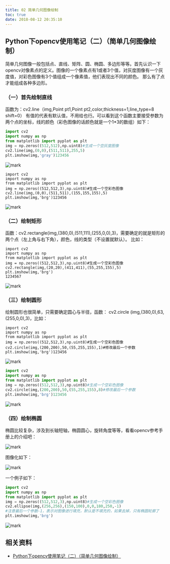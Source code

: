 ```yaml
---
title: 02 简单几何图像绘制
toc: true
date: 2018-08-12 20:35:10
---
```

## Python下opencv使用笔记（二）（简单几何图像绘制）


简单几何图像一般包括点、直线、矩阵、圆、椭圆、多边形等等。首先认识一下opencv对像素点的定义。图像的一个像素点有1或者3个值，对灰度图像有一个灰度值，对彩色图像有3个值组成一个像素值，他们表现出不同的颜色。
那么有了点才能组成各种多边形。

### （一）首先绘制直线

函数为：cv2.line（img,Point pt1,Point pt2,color,thickness=1,line_type=8 shift=0）
有值的代表有默认值，不用给也行。可以看到这个函数主要接受参数为两个点的坐标，线的颜色（彩色图像的话颜色就是一个1*3的数组）如下：

```python
import cv2
import numpy as np
from matplotlib import pyplot as plt
img = np.zeros((512,512),np.uint8)#生成一个空灰度图像
cv2.line(img,(0,0),(511,511),255,5)
plt.imshow(img,'gray')123456
```

![mark](http://pacdb2bfr.bkt.clouddn.com/blog/image/180812/d4iBhlJ7c0.png?imageslim)

```
import cv2
import numpy as np
from matplotlib import pyplot as plt
img = np.zeros((512,512,3),np.uint8)#生成一个空彩色图像
cv2.line(img,(0,0),(511,511),(155,155,155),5)
plt.imshow(img,'brg')123456
```

![mark](http://pacdb2bfr.bkt.clouddn.com/blog/image/180812/Id5CLDJcK4.png?imageslim)

### （二）绘制矩形

函数：cv2.rectangle(img,(380,0),(511,111),(255,0,0),3)，需要确定的就是矩形的两个点（左上角与右下角），颜色，线的类型（不设置就默认）。
比如：

```
import cv2
import numpy as np
from matplotlib import pyplot as plt
img = np.zeros((512,512,3),np.uint8)#生成一个空彩色图像
cv2.rectangle(img,(20,20),(411,411),(55,255,155),5)
plt.imshow(img,'brg')
1234567
```

![mark](http://pacdb2bfr.bkt.clouddn.com/blog/image/180812/J57c4K2gC7.png?imageslim)

### （三）绘制圆形

绘制圆形也很简单，只需要确定圆心与半径，函数：
cv2.circle (img,(380,0),63,(255,0,0),3)，比如：

```
import cv2
import numpy as np
from matplotlib import pyplot as plt
img = np.zeros((512,512,3),np.uint8)#生成一个空彩色图像
cv2.circle(img,(200,200),50,(55,255,155),1)#修改最后一个参数
plt.imshow(img,'brg')123456
```

![mark](http://pacdb2bfr.bkt.clouddn.com/blog/image/180812/0G2gakAdc0.png?imageslim)

```python
import cv2
import numpy as np
from matplotlib import pyplot as plt
img = np.zeros((512,512,3),np.uint8)#生成一个空彩色图像
cv2.circle(img,(200,200),50,(55,255,155),8)#修改最后一个参数
plt.imshow(img,'brg')123456
```

![mark](http://pacdb2bfr.bkt.clouddn.com/blog/image/180812/f3040GJGCC.png?imageslim)

### （四）绘制椭圆

椭圆比较复杂，涉及到长轴短轴，椭圆圆心，旋转角度等等，看看opencv参考手册上的介绍吧：

![mark](http://pacdb2bfr.bkt.clouddn.com/blog/image/180812/ke6ek6aF8m.png?imageslim)

图像化如下：

![mark](http://pacdb2bfr.bkt.clouddn.com/blog/image/180812/aF55GG7fI0.png?imageslim)

一个例子如下：

```python
import cv2
import numpy as np
from matplotlib import pyplot as plt
img = np.zeros((512,512,3),np.uint8)#生成一个空彩色图像
cv2.ellipse(img,(256,256),(150,100),0,0,180,250,-1)
#注意最后一个参数-1，表示对图像进行填充，默认是不填充的，如果去掉，只有椭圆轮廓了
plt.imshow(img,'brg')
```

![mark](http://pacdb2bfr.bkt.clouddn.com/blog/image/180812/mBI9iA06Hc.png?imageslim)


## 相关资料

- [Python下opencv使用笔记（二）（简单几何图像绘制）](https://blog.csdn.net/on2way/article/details/46793911)
